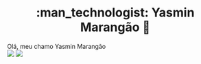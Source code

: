 <h1 align="center"> :man_technologist: Yasmin Marangão 🚀</h1>
Olá, meu chamo Yasmin Marangão

<div>
  <img src="https://github-readme-stats.vercel.app/api?username=yasminmarangao&show_icons=true&theme=midnight-purple"/>
  <img align="top"src="https://github-readme-stats.vercel.app/api/top-langs/?username=yasminmarangao&layout=compact&hide=shell&theme=midnight-purple"/>
</div>
